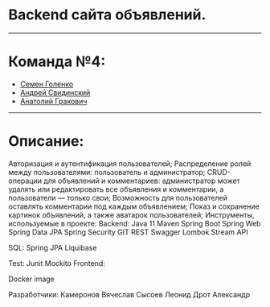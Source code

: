 # Backend сайта объявлений.
_____
# Команда №4:
- [Семен Голенко](https://github.com/xlimitan)
- [Андрей Свидинский](https://github.com/Svidinskiy)
- [Анатолий Гракович](https://github.com/Frokolll111)
_____
# Описание:

Авторизация и аутентификация пользователей;
Распределение ролей между пользователями: пользователь и администратор;
CRUD-операции для объявлений и комментариев: администратор может удалять или редактировать все объявления и комментарии, а пользователи — только свои;
Возможность для пользователей оставлять комментарии под каждым объявлением;
Показ и сохранение картинок объявлений, а также аватарок пользователей;
Инструменты, используемые в проекте: Backend: Java 11 Maven Spring Boot Spring Web Spring Data JPA Spring Security GIT REST Swagger Lombok Stream API

SQL: Spring JPA Liquibase

Test: Junit Mockito Frontend:

Docker image

Разработчики: Камеронов Вячеслав Сысоев Леонид Дрот Александр
